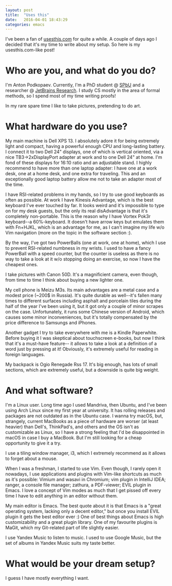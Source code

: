 ```yaml
---
layout: post
title:  "Uses this"
date:   2016-04-01 18:43:29
categories: emacs
---
```


I've been a fan of [usesthis.com](http://usesthis.com) for quite a while.
A couple of days ago I decided that it's my time to write about my setup.
So here is my usesthis.com-like post!

# Who are you, and what do you do?
I'm Anton Podkopaev. Currently, I'm a PhD student @ [SPbU](http://spbu.ru) and
a researcher @ [JetBrains Research](http://research.jetbrains.org).
I study CS mostly in the area of formal methods, so I spend most of my time
writing proofs!

In my rare spare time I like to take pictures, pretending to do art.

# What hardware do you use?
My main machine is Dell XPS 13. I absolutely adore it for
being extremely light and compact, having a powerful enough CPU and long-lasting
battery. I connect it to two Dell 24" displays, one of which is vertical oriented,
via a nice TB3->2xDisplayPort adapter at work and to one Dell 24" at home.
I'm fond of these displays for 16:10 ratio and an adjustable stand.
I highly recommend to have more than one laptop adapter: I have one at a work desk, one
at a home desk, and one extra for traveling. This and an exceptionally good laptop battery
allow me not to take an adapter most of the time.

I have RSI-related problems in my hands, so I try to use good keyboards as often as possible.
At work I have Kinesis Advantage, which is the best keyboard I've ever touched by far.
It looks weird and it's impossible to type on for my desk guests, but the only its real
disAdvantage is that it's completely non-portable. This is the reason why I have
Vortex Pok3r keyboard--a 60%-keyboard. It doesn't have arrow keys but emulates them with Fn+HJKL,
which is an advantage for me, as I can't imagine my life w/o Vim navigation (more on the topic in
the software section :).

By the way, I've got two PowerBalls (one at work, one at home), which I use to prevent RSI-related
numbness in my wrists. I used to have a fancy PowerBall with a speed counter, but the counter is
useless as there is no way to take a look at it w/o stopping doing an exercise, so now I have
the cheapest ones.

I take pictures with Canon 50D. It's a magnificient camera,
even though, from time to time I think about buying a new lighter one.

My cell phone is Meizu M3s. Its main advantages are a metal case and
a modest price (~200$ in Russia). It's quite durable as well--it's fallen
many times to different surfaces including asphalt and porcelain tiles
during the half of the year I've been using it, but it got only a couple of
minor scrapes on the case. Unfortunately, it runs some Chinese version
of Android, which causes some minor inconveniences, but it's totally compensated
by the price difference to Samsungs and iPhones.

Another gadget I try to take everywhere with me is a Kindle Paperwhite. Before buying it
I was skeptical about touchscreen e-books, but now I think that it's a must-have feature--
it allows to take a look at a definition of a word just by pressing at it! Obviously, it's
extremely useful for reading in foreign languages.

My backpack is Ogio Renegade Rss 17. It's big enough, has lots of small sections, which are extremely
useful, but a downside is quite big weight.

# And what software?
I'm a Linux user. Long time ago I used Mandriva, then Ubuntu, and I've been using Arch Linux since my
first year at university. It has rolling releases and packages are not outdated as in the Ubuntu case.
I wanna try macOS, but, strangely, current MacBooks as a piece of hardware are worser (at least heavier)
than Dell's, ThinkPad's, and others and the OS isn't as customizable as Linux,
so I have a strong feeling that I'd be disappointed in macOS in case I buy a MacBook. But I'm still
looking for a cheap opportunity to give it a try.

I use a tiling window manager, i3, which I extremely recommend as it allows to forget about a mouse.

When I was a freshman, I started to use Vim. Even though, I rarely open it nowadays, I use applications and plugins
with Vim-like shortcuts as much as it's possible: Vimium and wasavi in Chromium; vim plugin in IntelliJ IDEA;
ranger, a console file manager; zathura, a PDF-viewer; EVIL plugin in Emacs. I love a concept of Vim modes as much
that I get pissed off every time I have to edit anything in an editor without them.

My main editor is Emacs. The best quote about it is that Emacs is a "great operating system, lacking only a decent editor,"
but once you install EVIL plugin it gets the best editor ever :)
One of best things about Emacs is high customizability and a great plugin library. One of my favourite plugins is MaGit,
which my Git-related part of life slightly easier.

I use Yandex Music to listen to music. I used to use Google Music, but the set of albums in Yandex Music suits my
taste better.

# What would be your dream setup?
I guess I have mostly everything I want.
